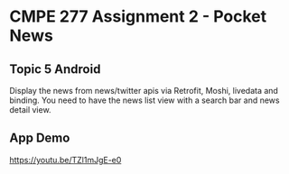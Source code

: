 # CMPE 277 Assignment 2 - Pocket News 

## Topic 5 Android ##
Display the news from news/twitter apis via Retrofit, Moshi, livedata and binding. You need to have the news list view with a search bar and news detail view.

## App Demo ##
https://youtu.be/TZl1mJgE-e0

